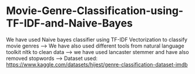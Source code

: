 # Movie-Genre-Classification-using-TF-IDF-and-Naive-Bayes
We have used Naive bayes classifier using TF-IDF Vectorization to classify movie genres  --> We have also used different tools from natural language toolkit nltk to clean data  --> we have used lancaster stemmer and have also removed stopwords  --> Dataset used: https://www.kaggle.com/datasets/hijest/genre-classification-dataset-imdb
